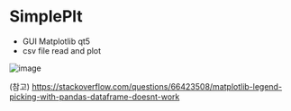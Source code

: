 

# SimplePlt

* GUI Matplotlib qt5
* csv file read and plot 


![image](https://user-images.githubusercontent.com/59270365/156323258-0657fa0c-2120-4589-94b8-d457d05619bb.png)


(참고)
https://stackoverflow.com/questions/66423508/matplotlib-legend-picking-with-pandas-dataframe-doesnt-work
